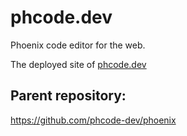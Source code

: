# phcode.dev
Phoenix code editor for the web.

The deployed site of [phcode.dev](https://phcode.dev)

## Parent repository:

https://github.com/phcode-dev/phoenix
